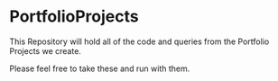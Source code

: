 # PortfolioProjects
This Repository will hold all of the code and queries from the Portfolio Projects we create.

Please feel free to take these and run with them.
